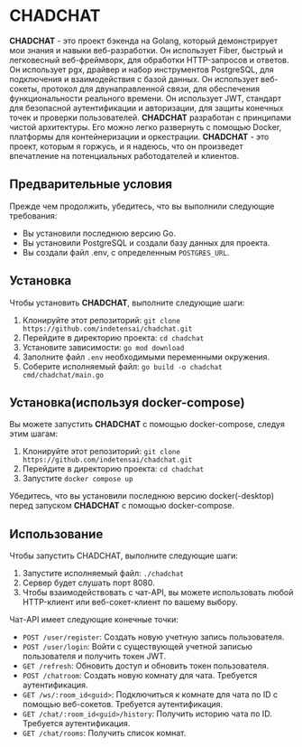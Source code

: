 # CHADCHAT
**CHADCHAT** - это проект бэкенда на Golang, который демонстрирует мои знания и навыки веб-разработки. Он использует Fiber, быстрый и легковесный веб-фреймворк, для обработки HTTP-запросов и ответов. Он использует pgx, драйвер и набор инструментов PostgreSQL, для подключения и взаимодействия с базой данных. Он использует веб-сокеты, протокол для двунаправленной связи, для обеспечения функциональности реального времени. Он использует JWT, стандарт для безопасной аутентификации и авторизации, для защиты конечных точек и проверки пользователей. **CHADCHAT** разработан с принципами чистой архитектуры. Его можно легко развернуть с помощью Docker, платформы для контейнеризации и оркестрации. **CHADCHAT** - это проект, которым я горжусь, и я надеюсь, что он произведет впечатление на потенциальных работодателей и клиентов.

## Предварительные условия
Прежде чем продолжить, убедитесь, что вы выполнили следующие требования:
- Вы установили последнюю версию Go.
- Вы установили PostgreSQL и создали базу данных для проекта.
- Вы создали файл .env, с определенным `POSTGRES_URL`.

## Установка
Чтобы установить **CHADCHAT**, выполните следующие шаги:
1. Клонируйте этот репозиторий: `git clone https://github.com/indetensai/chadchat.git`
2. Перейдите в директорию проекта: `cd chadchat`
3. Установите зависимости: `go mod download`
4. Заполните файл `.env` необходимыми переменными окружения.
5. Соберите исполняемый файл: `go build -o chadchat cmd/chadchat/main.go`

## Установка(используя docker-compose)
Вы можете запустить **CHADCHAT** с помощью docker-compose, следуя этим шагам:

1. Клонируйте этот репозиторий: `git clone https://github.com/indetensai/chadchat.git`
2. Перейдите в директорию проекта: `cd chadchat`
3. Запустите `docker compose up`

Убедитесь, что вы установили последнюю версию docker(-desktop) перед запуском **CHADCHAT** с помощью docker-compose.

## Использование
Чтобы запустить CHADCHAT, выполните следующие шаги:
1. Запустите исполняемый файл: `./chadchat`
2. Сервер будет слушать порт 8080.
3. Чтобы взаимодействовать с чат-API, вы можете использовать любой HTTP-клиент или веб-сокет-клиент по вашему выбору.


Чат-API имеет следующие конечные точки:
- `POST /user/register`: Создать новую учетную запись пользователя.
- `POST /user/login`: Войти с существующей учетной записью пользователя и получить токен JWT.
- `GET /refresh`: Обновить доступ и обновить токен пользователя.
- `POST /chatroom`: Создать новую комнату для чата. Требуется аутентификация.
- `GET /ws/:room_id<guid>`: Подключиться к комнате для чата по ID с помощью веб-сокетов. Требуется аутентификация.
- `GET /chat/:room_id<guid>/history`: Получить историю чата по ID. Требуется аутентификация.
- `GET /chat/rooms`: Получить список комнат.